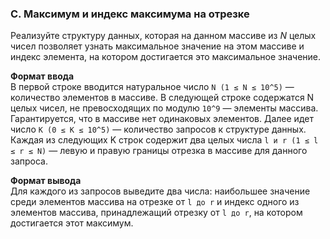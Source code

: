 ### C. Максимум и индекс максимума на отрезке

Реализуйте структуру данных, которая на данном массиве из _N_ целых чисел позволяет узнать максимальное значение на этом массиве и индекс элемента, 
на котором достигается это максимальное значение.

**Формат ввода**<br>
В первой строке вводится натуральное число `N (1 ≤ N ≤ 10^5)` — количество элементов в массиве. 
В следующей строке содержатся N целых чисел, не превосходящих по модулю `10^9` — элементы массива. 
Гарантируется, что в массиве нет одинаковых элементов. Далее идет число `K (0 ≤ K ≤ 10^5)` — количество запросов к структуре данных. 
Каждая из следующих K строк содержит два целых числа `l и r (1 ≤ l ≤ r ≤ N)` — левую и правую границы отрезка в массиве для данного запроса.

**Формат вывода**<br>
Для каждого из запросов выведите два числа: наибольшее значение среди элементов массива на отрезке от `l до r` и индекс одного из элементов массива, 
принадлежащий отрезку от `l до r`, на котором достигается этот максимум.